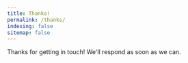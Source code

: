```yaml
---
title: Thanks!
permalink: /thanks/
indexing: false
sitemap: false
---
```


Thanks for getting in touch! We'll respond as soon as we can.
